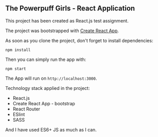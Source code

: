 ## The Powerpuff Girls - React Application

This project has been created as React.js test assignment.

The project was bootstrapped with [Create React App](https://github.com/facebookincubator/create-react-app).


As soon as you clone the project, don't forget to install dependencies:

```
npm install
```

Then you can simply run the app with:

```
npm start
```

The App will run on `http://localhost:3000`.


Technology stack applied in the project:
- React.js
- Create React App - bootstrap
- React Router
- ESlint
- SASS

And I have used ES6+ JS as much as I can.

